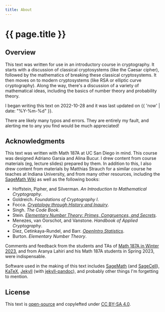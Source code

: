 ```yaml
---
title: About
---
```


# {{ page.title }}

## Overview

This text was written for use in an introductory course in cryptography. It starts with a discussion of classical cryptosystems (like the Caesar cipher), followed by the mathematics of breaking these classical cryptosystems. It then moves on to modern cryptosystems (like RSA or elliptic curve cryptography). Along the way, there's a discussion of a variety of mathematical ideas, including the basics of number theory and probability theory.

I began writing this text on 2022-10-28 and it was last updated on {{ 'now' | date: "%Y-%m-%d" }}.

There are likely many typos and errors. They are entirely my fault, and alerting me to any you find would be much appreciated! 

## Acknowledgments

This text was written with Math 187A at UC San Diego in mind. This course was designed Adriano Garsia and Alina Bucur. I drew content from course materials (eg, lecture slides) prepared by them. In addition to this, I also drew content from materials by Matthias Strauch for a similar course he teaches at Indiana University, and from many other resources, including the [SageMath Wiki](https://wiki.sagemath.org/interact/cryptography) as well as the following books: 

* Hoffstein, Pipher, and Silverman. *An Introduction to Mathematical Cryptography*. 
* Goldreich. *Foundations of Cryptography I*. 
* Focca. [*Cryptology through History and Inquiry*](https://sites.wcsu.edu/mbxml/html/Intro_Crypto_Main.html). 
* Singh. *The Code Book*. 
* Stein. [*Elementary Number Theory: Primes, Congruences, and Secrets*](https://wstein.org/ent/).
* Menezes, van Oorschot, and Vanstone. *Handbook of Applied Cryptography*. 
* Diez, Cetinkaya-Rundel, and Barr. [*OpenIntro Statistics*](https://www.openintro.org/book/os/).
* Burton. *Elementary Number Theory*.

Comments and feedback from the students and TAs of [Math 187A in Winter 2023](https://sagrawalx.github.io/teaching/teaching/wi23_math187a/), and from Aranya Lahiri and his Math 187A students in Spring 2023, were indispensable. 

Software used in the making of this text includes [SageMath](https://www.sagemath.org/) (and [SageCell](https://sagecell.sagemath.org/)), [KaTeX](https://katex.org/), [Jekyll](https://jekyllrb.com/) (with [jekyll-pandoc](https://github.com/mfenner/jekyll-pandoc)), and probably other things I'm forgetting to mention. 

## License

This text is [open-source](https://github.com/sagrawalx/crypt) and copylefted under <a rel="license" href="http://creativecommons.org/licenses/by-sa/4.0/">CC BY-SA 4.0</a>.

